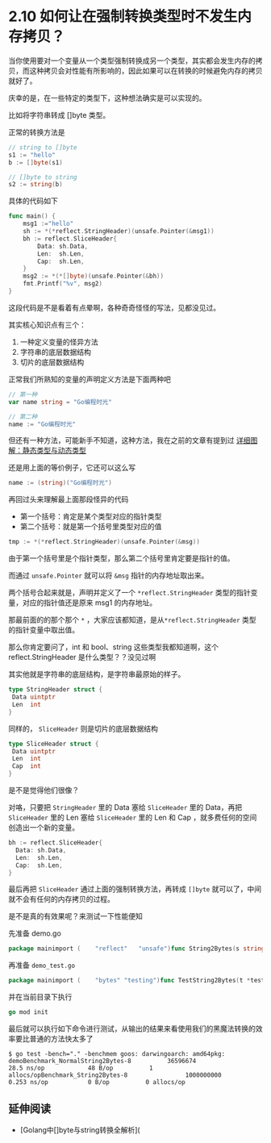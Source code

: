 # 2.10 如何让在强制转换类型时不发生内存拷贝？

当你使用要对一个变量从一个类型强制转换成另一个类型，其实都会发生内存的拷贝，而这种拷贝会对性能有所影响的，因此如果可以在转换的时候避免内存的拷贝就好了。

庆幸的是，在一些特定的类型下，这种想法确实是可以实现的。

比如将字符串转成 []byte 类型。

正常的转换方法是

```go
// string to []byte
s1 := "hello"
b := []byte(s1)

// []byte to string
s2 := string(b)
```

具体的代码如下

```go
func main() {
	msg1 :="hello"
	sh := *(*reflect.StringHeader)(unsafe.Pointer(&msg1))
	bh := reflect.SliceHeader{
		Data: sh.Data,
		Len:  sh.Len,
		Cap:  sh.Len,
	}
	msg2 := *(*[]byte)(unsafe.Pointer(&bh))
	fmt.Printf("%v", msg2)
}
```

这段代码是不是看着有点晕啊，各种奇奇怪怪的写法，见都没见过。

其实核心知识点有三个：

1.   一种定义变量的怪异方法
2.   字符串的底层数据结构
3.   切片的底层数据结构

正常我们所熟知的变量的声明定义方法是下面两种吧

```go
// 第一种
var name string = "Go编程时光"

// 第二种
name := "Go编程时光"
```

但还有一种方法，可能新手不知道，这种方法，我在之前的文章有提到过 [详细图解：静态类型与动态类型](https://golang.iswbm.com/c02/c02_09.html)

还是用上面的等价例子，它还可以这么写

```go
name := (string)("Go编程时光")
```

再回过头来理解最上面那段怪异的代码

-   第一个括号：肯定是某个类型对应的指针类型
-   第二个括号：就是第一个括号里类型对应的值

```go
tmp := *(*reflect.StringHeader)(unsafe.Pointer(&msg))
```

由于第一个括号里是个指针类型，那么第二个括号里肯定要是指针的值。

而通过 `unsafe.Pointer` 就可以将 `&msg` 指针的内存地址取出来。

两个括号合起来就是，声明并定义了一个  `*reflect.StringHeader` 类型的指针变量，对应的指针值还是原来 msg1 的内存地址。

那最前面的的那个那个 `*` ，大家应该都知道，是从`*reflect.StringHeader` 类型的指针变量中取出值。

那么你肯定要问了，int 和 bool、string 这些类型我都知道啊，这个reflect.StringHeader 是什么类型？？没见过啊

其实他就是字符串的底层结构，是字符串最原始的样子。

```go
type StringHeader struct {
 Data uintptr
 Len  int
}
```

同样的， `SliceHeader` 则是切片的底层数据结构

```go
type SliceHeader struct {
 Data uintptr
 Len  int
 Cap  int
}
```

是不是觉得他们很像？

对咯，只要把 `StringHeader` 里的 Data 塞给 `SliceHeader` 里的 Data，再把 `SliceHeader` 里的 Len 塞给 `SliceHeader` 里的 Len 和 Cap ，就多费任何的空间创造出一个新的变量。

```go
bh := reflect.SliceHeader{
  Data: sh.Data,
  Len:  sh.Len,
  Cap:  sh.Len,
}
```

最后再把 `SliceHeader` 通过上面的强制转换方法，再转成 `[]byte` 就可以了，中间就不会有任何的内存拷贝的过程。

是不是真的有效果呢？来测试一下性能便知

先准备 demo.go

```go
package mainimport (	"reflect"	"unsafe")func String2Bytes(s string) []byte {	sh := (*reflect.StringHeader)(unsafe.Pointer(&s))	bh := reflect.SliceHeader{		Data: sh.Data,		Len:  sh.Len,		Cap:  sh.Len,	}	return *(*[]byte)(unsafe.Pointer(&bh))}
```

再准备 `demo_test.go`

```go
package mainimport (	"bytes"	"testing")func TestString2Bytes(t *testing.T) {	x := "Hello Gopher!"	y := String2Bytes(x)	z := []byte(x)	if !bytes.Equal(y, z) {		t.Fail()	}}// 测试标准转换[]byte性能func Benchmark_NormalString2Bytes(b *testing.B) {	x := "Hello Gopher! Hello Gopher! Hello Gopher!"	for i := 0; i < b.N; i++ {		_ = []byte(x)	}}// 测试强转换string到[]byte性能func Benchmark_String2Bytes(b *testing.B) {	x := "Hello Gopher! Hello Gopher! Hello Gopher!"	for i := 0; i < b.N; i++ {		_ = String2Bytes(x)	}}
```

并在当前目录下执行

```go
go mod init
```

最后就可以执行如下命令进行测试，从输出的结果来看使用我们的黑魔法转换的效率要比普通的方法快太多了

```shell
$ go test -bench="." -benchmem goos: darwingoarch: amd64pkg: demoBenchmark_NormalString2Bytes-8          36596674                28.5 ns/op            48 B/op          1 allocs/opBenchmark_String2Bytes-8                1000000000               0.253 ns/op           0 B/op          0 allocs/op
```

## 延伸阅读

-   [Golang中[]byte与string转换全解析](